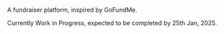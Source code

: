 A fundraiser platform, inspired by GoFundMe. 

Currently Work in Progress, expected to be completed by 25th Jan, 2025.
